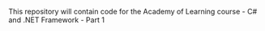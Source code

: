 This repository will contain code for the Academy of Learning course - C# and .NET Framework - Part 1